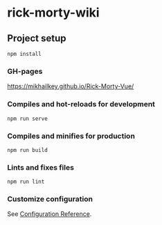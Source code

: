# rick-morty-wiki

## Project setup
```
npm install
```

### GH-pages
 https://mikhailkey.github.io/Rick-Morty-Vue/

### Compiles and hot-reloads for development
```
npm run serve
```

### Compiles and minifies for production
```
npm run build
```

### Lints and fixes files
```
npm run lint
```

### Customize configuration
See [Configuration Reference](https://cli.vuejs.org/config/).
